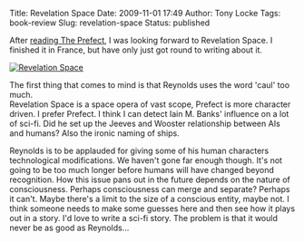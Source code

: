 Title: Revelation Space
Date: 2009-11-01 17:49
Author: Tony Locke
Tags: book-review
Slug: revelation-space
Status: published

After [reading The Prefect]({filename}prefect.md), I was looking forward to Revelation Space. I finished it in France, but have only just got round to writing about it.  

[![Revelation Space](http://upload.wikimedia.org/wikipedia/en/thumb/f/f8/Revelation_Space_cover_%28Amazon%29.jpg/200px-Revelation_Space_cover_%28Amazon%29.jpg)](http://en.wikipedia.org/wiki/Revelation_Space)  

The first thing that comes to mind is that Reynolds uses the word 'caul' too much.  
Revelation Space is a space opera of vast scope, Prefect is more character driven. I prefer Prefect. I think I can detect Iain M. Banks' influence on a lot of sci-fi. Did he set up the Jeeves and Wooster relationship between AIs and humans? Also the ironic naming of ships.  
  
Reynolds is to be applauded for giving some of his human characters technological modifications. We haven't gone far enough though. It's not going to be too much longer before humans will have changed beyond recognition. How this issue pans out in the future depends on the nature of consciousness. Perhaps consciousness can merge and separate? Perhaps it can't. Maybe there's a limit to the size of a conscious entity, maybe not. I think someone needs to make some guesses here and then see how it plays out in a story. I'd love to write a sci-fi story. The problem is that it would never be as good as Reynolds...
